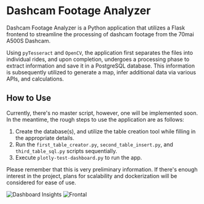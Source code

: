 # Dashcam Footage Analyzer

Dashcam Footage Analyzer is a Python application that utilizes a Flask frontend to streamline the processing of dashcam footage from the 70mai A500S Dashcam.

Using `pyTesseract` and `OpenCV`, the application first separates the files into individual rides, and upon completion, undergoes a processing phase to extract information and save it in a PostgreSQL database. This information is subsequently utilized to generate a map, infer additional data via various APIs, and calculations.

## How to Use

Currently, there's no master script, however, one will be implemented soon. In the meantime, the rough steps to use the application are as follows:

1. Create the database(s), and utilize the table creation tool while filling in the appropriate details.
2. Run the `first_table_creator.py`, `second_table_insert.py`, and `third_table_sql.py` scripts sequentially.
3. Execute `plotly-test-dashboard.py` to run the app.

Please remember that this is very preliminary information. If there's enough interest in the project, plans for scalability and dockerization will be considered for ease of use.

![Dashboard Insights](https://github.com/ahnafaf/Dashcam-Footage-Analyzer/assets/108675365/8ab8ca53-19a2-4bc3-9182-f5294a9a1a12)
![Frontal](https://github.com/ahnafaf/Dashcam-Footage-Analyzer/assets/108675365/5b8c8111-ccce-41c2-8636-770913d446e2)
